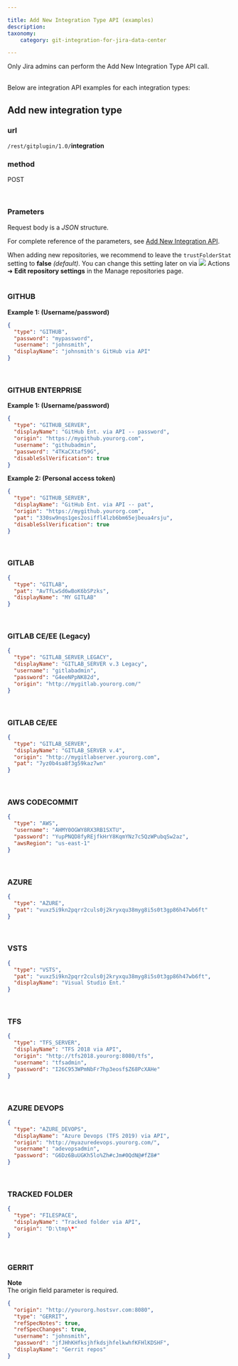 ```yaml
---

title: Add New Integration Type API (examples)
description:
taxonomy:
    category: git-integration-for-jira-data-center

---
```


<div class="bbb-callout bbb--alert">
    <div class="irow">
    <div class="ilogobox">
        <span class="logoimg"></span>
    </div>
    <div class="imsgbox">
        Only Jira admins can perform the Add New Integration Type API call.
    </div>
    </div>
</div>
<br>

Below are integration API examples for each integration types:

## Add new integration type

### url
`/rest/gitplugin/1.0/`**integration**

### method
POST

<br>

### Prameters

Request body is a _JSON_ structure.

For complete reference of the parameters, see [Add New Integration API](/git-integration-for-jira-data-center/add-new-integration-gij-self-managed/).

<div class="bbb-callout bbb--tip">
    <div class="irow">
    <div class="ilogobox">
        <span class="logoimg"></span>
    </div>
    <div class="imsgbox">
        When adding new repositories, we recommend to leave the <code>trustFolderStat</code> setting to <b>false</b> <i>(default)</i>. You can change this setting later on via <img src='/wp-content/uploads/actions-icon.png' /> Actions ➜ <b>Edit repository settings</b> in the Manage repositories page.
    </div>
    </div>
</div>
<br>


### GITHUB

**Example 1: (Username/password)**

```json
{
  "type": "GITHUB",
  "password": "mypassword",
  "username": "johnsmith",
  "displayName": "johnsmith's GitHub via API"
}
```

<br>

### GITHUB ENTERPRISE

**Example 1: (Username/password)**

```json
{
  "type": "GITHUB_SERVER",
  "displayName": "GitHub Ent. via API -- password",
  "origin": "https://mygithub.yourorg.com",
  "username": "githubadmin",
  "password": "4TKaCXtaf59G",
  "disableSslVerification": true
}
```

**Example 2: (Personal access token)**

```json
{
  "type": "GITHUB_SERVER",
  "displayName": "GitHub Ent. via API -- pat",
  "origin": "https://mygithub.yourorg.com",
  "pat": "330sw9nqs1ges2osiffl4lzb6bm65ejbeua4rsju",
  "disableSslVerification": true
}
```

<br>

### GITLAB

```json
{
  "type": "GITLAB",
  "pat": "AvTfLwSd6wBoK6bSPzks",
  "displayName": "MY GITLAB"
}
```

<br>

### GITLAB CE/EE (Legacy)

```json
{
  "type": "GITLAB_SERVER_LEGACY",
  "displayName": "GITLAB_SERVER v.3 Legacy",
  "username": "gitlabadmin",
  "password": "G4eeNPpNK82d",
  "origin": "http://mygitlab.yourorg.com/"
}
```

<br>

### GITLAB CE/EE

```json
{
  "type": "GITLAB_SERVER",
  "displayName": "GITLAB_SERVER v.4",
  "origin": "http://mygitlabserver.yourorg.com",
  "pat": "7yz0b4sa8f3g59kaz7wn"
}
```

<br>

### AWS CODECOMMIT

```json
{
  "type": "AWS",
  "username": "AHMY0OGWY8RX3RB1SXTU",
  "password": "YupPNQD8fyREjfkHrY8KqmYNz7c5QzWPubqSw2az",
  "awsRegion": "us-east-1"
}
```

<br>

### AZURE

```json
{
  "type": "AZURE",
  "pat": "vuxz5i9kn2pqrr2culs0j2kryxqu38myg8i5s0t3gp86h47wb6ft"
}
```

<br>

### VSTS

```json
{
  "type": "VSTS",
  "pat": "vuxz5i9kn2pqrr2culs0j2kryxqu38myg8i5s0t3gp86h47wb6ft",
  "displayName": "Visual Studio Ent."
}
```

<br>

### TFS

```json
{
  "type": "TFS_SERVER",
  "displayName": "TFS 2018 via API",
  "origin": "http://tfs2018.yourorg:8080/tfs",
  "username": "tfsadmin",
  "password": "I26C953WPmNbFr7hp3eosf$Z68PcXAHe"
}
```

<br>

### AZURE DEVOPS

```json
{
  "type": "AZURE_DEVOPS",
  "displayName": "Azure Devops (TFS 2019) via API",
  "origin": "http://myazuredevops.yourorg.com/",
  "username": "adevopsadmin",
  "password": "G6Dz6BuUGKh5lo%Zh#cJm#0QdN@#fZ8#"
}
```

<br>

### TRACKED FOLDER

```json
{
  "type": "FILESPACE",
  "displayName": "Tracked folder via API",
  "origin": "D:\tmp\*"
}
```

<br>

### GERRIT

<div class="bbb-callout bbb--alert">
    <div class="irow">
    <div class="ilogobox">
        <span class="logoimg"></span>
    </div>
    <div class="imsgbox">
        <b>Note</b><br>
        The origin field parameter is required.
    </div>
    </div>
</div>

```json
{
  "origin": "http://yourorg.hostsvr.com:8080",
  "type": "GERRIT",  
  "refSpecNotes": true,
  "refSpecChanges": true,
  "username": "johnsmith",
  "password": "jfJHhKHfksjhfkdsjhfelkwhfKFHlKDSHF",
  "displayName": "Gerrit repos"
}
```

